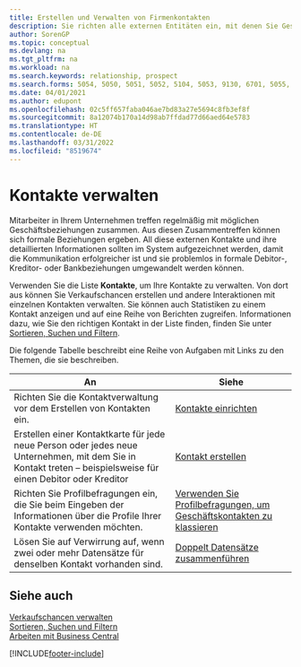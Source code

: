 ```yaml
---
title: Erstellen und Verwalten von Firmenkontakten
description: Sie richten alle externen Entitäten ein, mit denen Sie Geschäftsbeziehungen haben (wie Debitoren, Interessenten, Kreditoren und Berater).
author: SorenGP
ms.topic: conceptual
ms.devlang: na
ms.tgt_pltfrm: na
ms.workload: na
ms.search.keywords: relationship, prospect
ms.search.forms: 5054, 5050, 5051, 5052, 5104, 5053, 9130, 6701, 5055, 1604
ms.date: 04/01/2021
ms.author: edupont
ms.openlocfilehash: 02c5ff657faba046ae7bd83a27e5694c8fb3ef8f
ms.sourcegitcommit: 8a12074b170a14d98ab7ffdad77d66aed64e5783
ms.translationtype: HT
ms.contentlocale: de-DE
ms.lasthandoff: 03/31/2022
ms.locfileid: "8519674"
---
```

# <a name="managing-contacts"></a>Kontakte verwalten

Mitarbeiter in Ihrem Unternehmen treffen regelmäßig mit möglichen Geschäftsbeziehungen zusammen. Aus diesen Zusammentreffen können sich formale Beziehungen ergeben. All diese externen Kontakte und ihre detaillierten Informationen sollten im System aufgezeichnet werden, damit die Kommunikation erfolgreicher ist und sie problemlos in formale Debitor-, Kreditor- oder Bankbeziehungen umgewandelt werden können.

Verwenden Sie die Liste **Kontakte**, um Ihre Kontakte zu verwalten. Von dort aus können Sie Verkaufschancen erstellen und andere Interaktionen mit einzelnen Kontakten verwalten. Sie können auch Statistiken zu einem Kontakt anzeigen und auf eine Reihe von Berichten zugreifen. Informationen dazu, wie Sie den richtigen Kontakt in der Liste finden, finden Sie unter [Sortieren, Suchen und Filtern](ui-enter-criteria-filters.md).  

Die folgende Tabelle beschreibt eine Reihe von Aufgaben mit Links zu den Themen, die sie beschreiben.

| An | Siehe |
| --- | --- |
| Richten Sie die Kontaktverwaltung vor dem Erstellen von Kontakten ein. |[Kontakte einrichten](marketing-setup-contacts.md) |
| Erstellen einer Kontaktkarte für jede neue Person oder jedes neue Unternehmen, mit dem Sie in Kontakt treten – beispielsweise für einen Debitor oder Kreditor |[Kontakt erstellen](marketing-create-contact-companies.md) |
|Richten Sie Profilbefragungen ein, die Sie beim Eingeben der Informationen über die Profile Ihrer Kontakte verwenden möchten.|[Verwenden Sie Profilbefragungen, um Geschäftskontakten zu klassieren](marketing-create-contact-profile-questionnaire.md)|
|Lösen Sie auf Verwirrung auf, wenn zwei oder mehr Datensätze für denselben Kontakt vorhanden sind.|[Doppelt Datensätze zusammenführen](sales-how-merge-duplicate-records.md)|

## <a name="see-also"></a>Siehe auch

[Verkaufschancen verwalten](marketing-manage-sales-opportunities.md)  
[Sortieren, Suchen und Filtern](ui-enter-criteria-filters.md)  
[Arbeiten mit Business Central](ui-work-product.md)  


[!INCLUDE[footer-include](includes/footer-banner.md)]